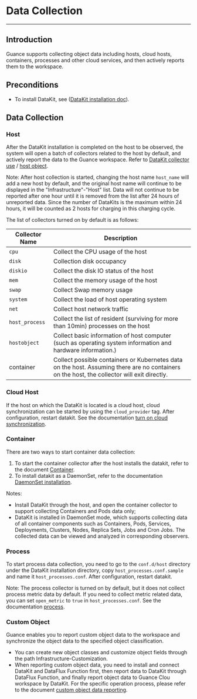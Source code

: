 # Data Collection
---

## Introduction

Guance supports collecting object data including hosts, cloud hosts, containers, processes and other cloud services, and then actively reports them to the workspace.

## Preconditions

- To install DataKit, see ([DataKit installation doc](../datakit/datakit-install.md)).

## Data Collection

### Host

After the DataKit installation is completed on the host to be observed, the system will open a batch of collectors related to the host by default, and actively report the data to the Guance workspace. Refer to [DataKit collector use](../datakit/datakit-input-conf.md) / [host object](../datakit/hostobject.md).

Note: After host collection is started, changing the host name `host_name` will add a new host by default, and the original host name will continue to be displayed in the "Infrastructure"-"Host" list. Data will not continue to be reported after one hour until it is removed from the list after 24 hours of unreported data. Since the number of DataKits is the maximum within 24 hours, it will be counted as 2 hosts for charging in this charging cycle.

The list of collectors turned on by default is as follows:

| Collector Name | Description |
| --- | --- |
| `cpu` | Collect the CPU usage of the host |
| `disk` | Collection disk occupancy |
| `diskio` | Collect the disk IO status of the host |
| `mem` | Collect the memory usage of the host |
| `swap` | Collect Swap memory usage |
| `system` | Collect the load of host operating system |
| `net` | Collect host network traffic |
| `host_process` | Collect the list of resident (surviving for more than 10min) processes on the host |
| `hostobject` | Collect basic information of host computer (such as operating system information and hardware information.) |
| container | Collect possible containers or Kubernetes data on the host. Assuming there are no containers on the host, the collector will exit directly.|


### Cloud Host

If the host on which the DataKit is located is a cloud host, cloud synchronization can be started by using the `cloud_provider` tag. After configuration, restart datakit. See the documentation [turn on cloud synchronization](../datakit/hostobject.md).

### Container

There are two ways to start container data collection:

1. To start the container collector after the host installs the datakit, refer to the document [Container](../datakit/container.md).
1. To install datakit as a DaemonSet, refer to the documentation [DaemonSet installation](../datakit/datakit-daemonset-deploy.md).

Notes:

- Install DataKit through the host, and open the container collector to support collecting Containers and Pods data only;
- DataKit is installed in DaemonSet mode, which supports collecting data of all container components such as Containers, Pods, Services, Deployments, Clusters, Nodes, Replica Sets, Jobs and Cron Jobs. The collected data can be viewed and analyzed in corresponding observers.

### Process

To start process data collection, you need to go to the `conf.d/host` directory under the DataKit installation directory, copy `host_processes.conf.sample` and name it `host_processes.conf`. After configuration, restart datakit.

Note: The process collector is turned on by default, but it does not collect process metric data by default. If you need to collect metric related data, you can set `open_metric` to `true` in `host_processes.conf`. See the documentation [process](../datakit/host_processes.md).

### Custom Object

Guance enables you to report custom object data to the workspace and synchronize the object data to the specified object classification.

- You can create new object classes and customize object fields through the path Infrastructure-Customization.
- When reporting custom object data, you need to install and connect DataKit and DataFlux Function first, then report data to DataKit through DataFlux Function, and finally report object data to Guance Clou workspace by DataKit. For the specific operation process, please refer to the document [custom object data reporting](custom/data-reporting.md). 
